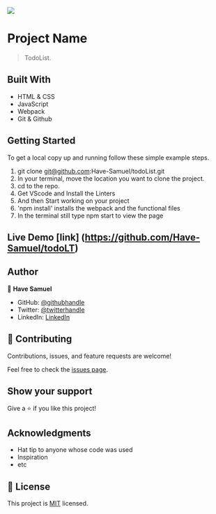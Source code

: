 ![](https://img.shields.io/badge/Microverse-blueviolet)

# Project Name

> TodoList.

## Built With

- HTML & CSS
- JavaScript
- Webpack
- Git & Github

## Getting Started

To get a local copy up and running follow these simple example steps.

1. git clone git@github.com:Have-Samuel/todoList.git
2. In your terminal, move the location you want to clone the project.
3. cd to the repo.
4. Get VScode and Install the Linters
5. And then Start working on your project
6. 'npm install' installs the webpack and the functional files 
7. In the terminal still type npm start to view the page

## Live Demo [link] (https://github.com/Have-Samuel/todoLT)

## Author

👤 **Have Samuel**

- GitHub: [@githubhandle](https://github.com/Have-Samuel)
- Twitter: [@twitterhandle](https://twitter.com/home)
- LinkedIn: [LinkedIn](https://www.linkedin.com/feed)

## 🤝 Contributing

Contributions, issues, and feature requests are welcome!

Feel free to check the [issues page](../../issues/).

## Show your support

Give a ⭐️ if you like this project!

## Acknowledgments

- Hat tip to anyone whose code was used
- Inspiration
- etc

## 📝 License

This project is [MIT](./MIT.md) licensed.
